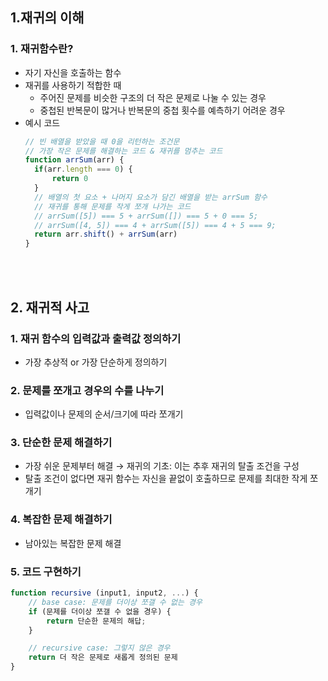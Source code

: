 ## **1.재귀의 이해**
### 1. 재귀함수란?
- 자기 자신을 호출하는 함수
- 재귀를 사용하기 적합한 때
  - 주어진 문제를 비슷한 구조의 더 작은 문제로 나눌 수 있는 경우
  - 중첩된 반복문이 많거나 반복문의 중첩 횟수를 예측하기 어려운 경우
- 예시 코드
  ```javascript
  // 빈 배열을 받았을 때 0을 리턴하는 조건문
  // 가장 작은 문제를 해결하는 코드 & 재귀를 멈추는 코드
  function arrSum(arr) {
    if(arr.length === 0) {
        return 0
    }
    // 배열의 첫 요소 + 나머지 요소가 담긴 배열을 받는 arrSum 함수
    // 재귀를 통해 문제를 작게 쪼개 나가는 코드
    // arrSum([5]) === 5 + arrSum([]) === 5 + 0 === 5;
    // arrSum([4, 5]) === 4 + arrSum([5]) === 4 + 5 === 9;
    return arr.shift() + arrSum(arr)
  }
  ```

<br/><br/>

## **2. 재귀적 사고**
### 1. 재귀 함수의 입력값과 출력값 정의하기
- 가장 추상적 or 가장 단순하게 정의하기

### 2. 문제를 쪼개고 경우의 수를 나누기
- 입력값이나 문제의 순서/크기에 따라 쪼개기

### 3. 단순한 문제 해결하기
- 가장 쉬운 문제부터 해결 → 재귀의 기초: 이는 추후 재귀의 탈출 조건을 구성
- 탈출 조건이 없다면 재귀 함수는 자신을 끝없이 호출하므로 문제를 최대한 작게 쪼개기

### 4. 복잡한 문제 해결하기
- 남아있는 복잡한 문제 해결

### 5. 코드 구현하기
```javascript
function recursive (input1, input2, ...) {
    // base case: 문제를 더이상 쪼갤 수 없는 경우
    if (문제를 더이상 쪼갤 수 없을 경우) {
        return 단순한 문제의 해답;
    }

    // recursive case: 그렇지 않은 경우
    return 더 작은 문제로 새롭게 정의된 문제
}
```